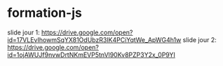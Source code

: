 # formation-js

slide jour 1: https://drive.google.com/open?id=17VLEvIhowmSqYX81OdUbzR3IK4PCiYqtWe_ApWG4h1w
slide jour 2: https://drive.google.com/open?id=1ojAWUJf9nvwDrtNKmEVP5tnVl90Kv8PZP3Y2x_0P9YI
